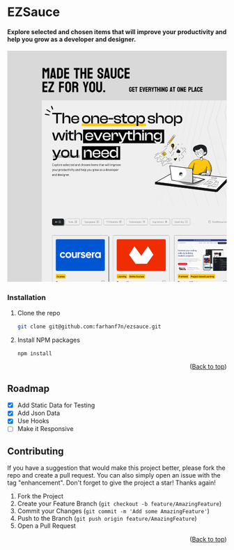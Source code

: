 # EZSauce

#### Explore selected and chosen items that will improve your productivity and help you grow as a developer and designer.

![](./src/assets/Thumbnail.png)

### Installation

1. Clone the repo
   ```sh
   git clone git@github.com:farhanf7n/ezsauce.git
   ```
2. Install NPM packages
   ```sh
   npm install
   ```

<p align="right">(<a href="#readme-top">Back to top</a>)</p>

<!-- ROADMAP -->

## Roadmap

- [x] Add Static Data for Testing
- [x] Add Json Data
- [x] Use Hooks
- [ ] Make it Responsive

<!-- CONTRIBUTING -->

## Contributing

If you have a suggestion that would make this project better, please fork the repo and create a pull request. You can also simply open an issue with the tag "enhancement".
Don't forget to give the project a star! Thanks again!

1. Fork the Project
2. Create your Feature Branch (`git checkout -b feature/AmazingFeature`)
3. Commit your Changes (`git commit -m 'Add some AmazingFeature'`)
4. Push to the Branch (`git push origin feature/AmazingFeature`)
5. Open a Pull Request

<p align="right">(<a href="#readme-top">Back to top</a>)</p>
